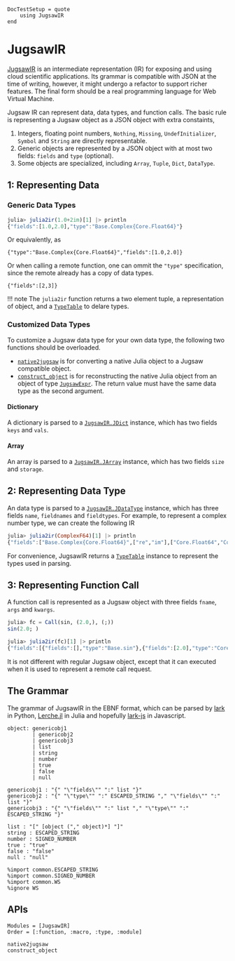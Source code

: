 ```@meta
DocTestSetup = quote
    using JugsawIR
end 
```

# JugsawIR

[JugsawIR](@ref) is an intermediate representation (IR) for exposing and using cloud scientific applications.
Its grammar is compatible with JSON at the time of writing, however, it might undergo a refactor to support richer features.
The final form should be a real programming language for Web Virtual Machine.

Jugsaw IR can represent data, data types, and function calls.
The basic rule is representing a Jugsaw object as a JSON object with extra constaints,
1. Integers, floating point numbers, `Nothing`, `Missing`, `UndefInitializer`, `Symbol` and `String` are directly representable.
2. Generic objects are represented by a JSON object with at most two fields: `fields` and `type` (optional).
3. Some objects are specialized, including `Array`, `Tuple`, `Dict`, `DataType`.

## 1: Representing Data
### Generic Data Types
```julia
julia> julia2ir(1.0+2im)[1] |> println
{"fields":[1.0,2.0],"type":"Base.Complex{Core.Float64}"}
```
Or equivalently, as
```jugsawir
{"type":"Base.Complex{Core.Float64}","fields":[1.0,2.0]}
```

Or when calling a remote function, one can ommit the `"type"` specification, since the remote already has a copy of data types.
```jugsawir
{"fields":[2,3]}
```

!!! note
    The `julia2ir` function returns a two element tuple, a representation of object, and a [`TypeTable`](@ref) to delare types.

### Customized Data Types

To customize a Jugsaw data type for your own data type, the following two functions should be overloaded.
* [`native2jugsaw`](@ref) is for converting a native Julia object to a Jugsaw compatible object.
* [`construct_object`](@ref) is for reconstructing the native Julia object from an object of type [`JugsawExpr`](@ref). The return value must have the same data type as the second argument.

#### Dictionary
A dictionary is parsed to a [`JugsawIR.JDict`](@ref) instance, which has two fields `keys` and `vals`.

#### Array
An array is parsed to a [`JugsawIR.JArray`](@ref) instance, which has two fields `size` and `storage`.

## 2: Representing Data Type
An data type is parsed to a [`JugsawIR.JDataType`](@ref) instance, which has three fields `name`, `fieldnames` and `fieldtypes`.
For example, to represent a complex number type, we can create the following IR

```julia
julia> julia2ir(ComplexF64)[1] |> println
{"fields":["Base.Complex{Core.Float64}",["re","im"],["Core.Float64","Core.Float64"]],"type":"JugsawIR.JDataType"}
```

For convenience, JugsawIR returns a [`TypeTable`](@ref) instance to represent the types used in parsing.

## 3: Representing Function Call
A function call is represented as a Jugsaw object with three fields `fname`, `args` and `kwargs`.
```julia
julia> fc = Call(sin, (2.0,), (;))
sin(2.0; )

julia> julia2ir(fc)[1] |> println
{"fields":[{"fields":[],"type":"Base.sin"},{"fields":[2.0],"type":"Core.Tuple{Core.Float64}"},{"fields":[],"type":"Core.NamedTuple{(), Core.Tuple{}}"}],"type":"JugsawIR.Call{Base.sin, Core.Tuple{Core.Float64}, Core.NamedTuple{(), Core.Tuple{}}}"}
```

It is not different with regular Jugsaw object, except that it can executed when it is used to represent a remote call request.

## The Grammar
The grammar of JugsawIR in the EBNF format, which can be parsed by [lark](https://lark-parser.readthedocs.io/en/latest/) in Python,
[Lerche.jl](https://github.com/jamesrhester/Lerche.jl) in Julia and hopefully [lark-js](https://pypi.org/project/lark-js/) in Javascript.

```
object: genericobj1
        | genericobj2
        | genericobj3
        | list
        | string
        | number
        | true
        | false
        | null

genericobj1 : "{" "\"fields\"" ":" list "}"
genericobj2 : "{" "\"type\"" ":" ESCAPED_STRING "," "\"fields\"" ":" list "}"
genericobj3 : "{" "\"fields\"" ":" list "," "\"type\"" ":" ESCAPED_STRING "}"

list : "[" [object ("," object)*] "]"
string : ESCAPED_STRING
number : SIGNED_NUMBER
true : "true"
false : "false"
null : "null"

%import common.ESCAPED_STRING
%import common.SIGNED_NUMBER
%import common.WS
%ignore WS
```

## APIs

```@autodocs
Modules = [JugsawIR]
Order = [:function, :macro, :type, :module]
```

```@docs
native2jugsaw
construct_object
```